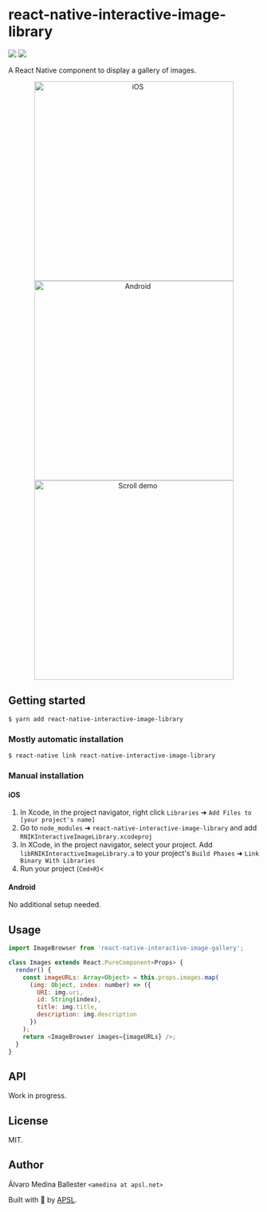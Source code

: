 # react-native-interactive-image-library

<p>
<img src="https://img.shields.io/npm/dm/react-native-interactive-image-library.svg" />
<img src="https://img.shields.io/npm/dt/react-native-interactive-image-library.svg" />
</p>

A React Native component to display a gallery of images.

<p align="center">
<img src="https://raw.githubusercontent.com/wiki/InterfaceKit/react-native-interactive-image-library/ios.gif" alt="iOS" width="400" />
<img src="https://raw.githubusercontent.com/wiki/InterfaceKit/react-native-interactive-image-library/android.gif" alt="Android" width="400" />
<img src="https://raw.githubusercontent.com/wiki/APSL/react-native-keyboard-aware-scroll-view/kasv.gif" alt="Scroll demo" width="400">

</p>

## Getting started

`$ yarn add react-native-interactive-image-library`

### Mostly automatic installation

`$ react-native link react-native-interactive-image-library`

### Manual installation

#### iOS

1. In Xcode, in the project navigator, right click `Libraries` ➜ `Add Files to
   [your project's name]`
2. Go to `node_modules` ➜ `react-native-interactive-image-library` and add
   `RNIKInteractiveImageLibrary.xcodeproj`
3. In XCode, in the project navigator, select your project. Add
   `libRNIKInteractiveImageLibrary.a` to your project's `Build Phases` ➜ `Link
   Binary With Libraries`
4. Run your project (`Cmd+R`)<

#### Android

No additional setup needed.

## Usage

```javascript
import ImageBrowser from 'react-native-interactive-image-gallery';

class Images extends React.PureComponent<Props> {
  render() {
    const imageURLs: Array<Object> = this.props.images.map(
      (img: Object, index: number) => ({
        URI: img.uri,
        id: String(index),
        title: img.title,
        description: img.description
      })
    );
    return <ImageBrowser images={imageURLs} />;
  }
}
```

## API

Work in progress.

## License

MIT.

## Author

Álvaro Medina Ballester `<amedina at apsl.net>`

Built with 💛 by [APSL](https://github.com/apsl).
